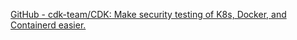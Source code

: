 
[GitHub - cdk-team/CDK: Make security testing of K8s, Docker, and Containerd easier.](https://github.com/cdk-team/CDK)

